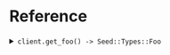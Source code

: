# Reference
<details><summary><code>client.get_foo() -> Seed::Types::Foo</code></summary>
<dl>
<dd>

#### 🔌 Usage

<dl>
<dd>

<dl>
<dd>

```ruby
client.get_foo(
  requiredBaz: 'required_baz',
  requiredNullableBaz: 'required_nullable_baz'
);
```
</dd>
</dl>
</dd>
</dl>

#### ⚙️ Parameters

<dl>
<dd>

<dl>
<dd>

**optionalBaz:** `String` — An optional baz
    
</dd>
</dl>

<dl>
<dd>

**optionalNullableBaz:** `String` — An optional baz
    
</dd>
</dl>

<dl>
<dd>

**requiredBaz:** `String` — A required baz
    
</dd>
</dl>

<dl>
<dd>

**requiredNullableBaz:** `String` — A required baz
    
</dd>
</dl>
</dd>
</dl>


</dd>
</dl>
</details>
